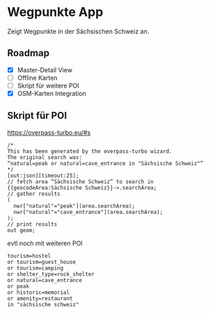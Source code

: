 # Wegpunkte App

Zeigt Wegpunkte in der Sächsischen Schweiz an.

## Roadmap

- [x] Master-Detail View
- [ ] Offline Karten
- [ ] Skript für weitere POI
- [x] OSM-Karten Integration

## Skript für POI

https://overpass-turbo.eu/#s

```
/*
This has been generated by the overpass-turbo wizard.
The original search was:
“natural=peak or natural=cave_entrance in "Sächsische Schweiz"”
*/
[out:json][timeout:25];
// fetch area “Sächsische Schweiz” to search in
{{geocodeArea:Sächsische Schweiz}}->.searchArea;
// gather results
(
  nwr["natural"="peak"](area.searchArea);
  nwr["natural"="cave_entrance"](area.searchArea);
);
// print results
out geom;
```

evtl noch mit weiteren POI
```
tourism=hostel
or tourism=guest_house
or tourism=camping
or shelter_type=rock_shelter
or natural=cave_entrance
or peak
or historic=memorial
or amenity=restaurant
in "sächsische schweiz"
```

